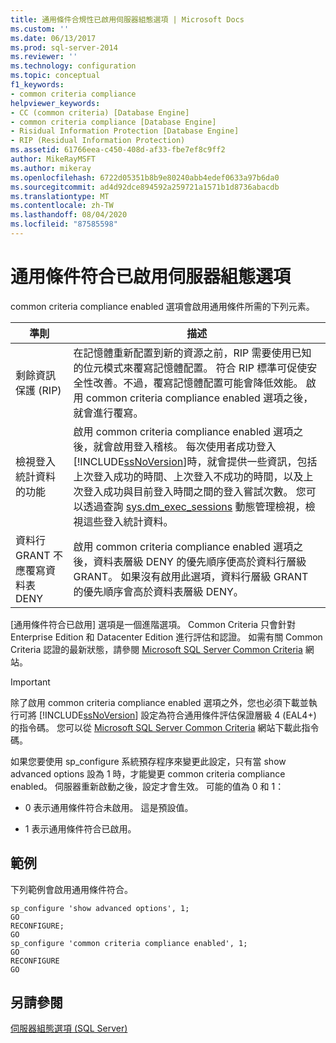 ```yaml
---
title: 通用條件合規性已啟用伺服器組態選項 | Microsoft Docs
ms.custom: ''
ms.date: 06/13/2017
ms.prod: sql-server-2014
ms.reviewer: ''
ms.technology: configuration
ms.topic: conceptual
f1_keywords:
- common criteria compliance
helpviewer_keywords:
- CC (common criteria) [Database Engine]
- common criteria compliance [Database Engine]
- Risidual Information Protection [Database Engine]
- RIP (Residual Information Protection)
ms.assetid: 61766eea-c450-408d-af33-fbe7ef8c9ff2
author: MikeRayMSFT
ms.author: mikeray
ms.openlocfilehash: 6722d05351b8b9e80240abb4edef0633a97b6da0
ms.sourcegitcommit: ad4d92dce894592a259721a1571b1d8736abacdb
ms.translationtype: MT
ms.contentlocale: zh-TW
ms.lasthandoff: 08/04/2020
ms.locfileid: "87585598"
---
```

# <a name="common-criteria-compliance-enabled-server-configuration-option"></a>通用條件符合已啟用伺服器組態選項
  common criteria compliance enabled 選項會啟用通用條件所需的下列元素。  
  
|準則|描述|  
|--------------|-----------------|  
|剩餘資訊保護 (RIP)|在記憶體重新配置到新的資源之前，RIP 需要使用已知的位元模式來覆寫記憶體配置。 符合 RIP 標準可促使安全性改善。不過，覆寫記憶體配置可能會降低效能。 啟用 common criteria compliance enabled 選項之後，就會進行覆寫。|  
|檢視登入統計資料的功能|啟用 common criteria compliance enabled 選項之後，就會啟用登入稽核。 每次使用者成功登入 [!INCLUDE[ssNoVersion](../../includes/ssnoversion-md.md)]時，就會提供一些資訊，包括上次登入成功的時間、上次登入不成功的時間，以及上次登入成功與目前登入時間之間的登入嘗試次數。 您可以透過查詢 [sys.dm_exec_sessions](/sql/relational-databases/system-dynamic-management-views/sys-dm-exec-sessions-transact-sql) 動態管理檢視，檢視這些登入統計資料。|  
|資料行 GRANT 不應覆寫資料表 DENY|啟用 common criteria compliance enabled 選項之後，資料表層級 DENY 的優先順序便高於資料行層級 GRANT。 如果沒有啟用此選項，資料行層級 GRANT 的優先順序會高於資料表層級 DENY。|  
  
 [通用條件符合已啟用] 選項是一個進階選項。 Common Criteria 只會針對 Enterprise Edition 和 Datacenter Edition 進行評估和認證。 如需有關 Common Criteria 認證的最新狀態，請參閱 [Microsoft SQL Server Common Criteria](https://go.microsoft.com/fwlink/?LinkId=616319) 網站。  
  
> [!IMPORTANT]  
>  除了啟用 common criteria compliance enabled 選項之外，您也必須下載並執行可將 [!INCLUDE[ssNoVersion](../../includes/ssnoversion-md.md)] 設定為符合通用條件評估保證層級 4 (EAL4+) 的指令碼。 您可以從 [Microsoft SQL Server Common Criteria](https://go.microsoft.com/fwlink/?LinkId=616319) 網站下載此指令碼。  
  
 如果您要使用 sp_configure 系統預存程序來變更此設定，只有當 show advanced options 設為 1 時，才能變更 common criteria compliance enabled。 伺服器重新啟動之後，設定才會生效。 可能的值為 0 和 1：  
  
-   0 表示通用條件符合未啟用。 這是預設值。  
  
-   1 表示通用條件符合已啟用。  
  
## <a name="examples"></a>範例  
 下列範例會啟用通用條件符合。  
  
```  
sp_configure 'show advanced options', 1;  
GO  
RECONFIGURE;  
GO  
sp_configure 'common criteria compliance enabled', 1;  
GO  
RECONFIGURE  
GO  
```  
  
## <a name="see-also"></a>另請參閱  
 [伺服器組態選項 &#40;SQL Server&#41;](server-configuration-options-sql-server.md)  
  
  
